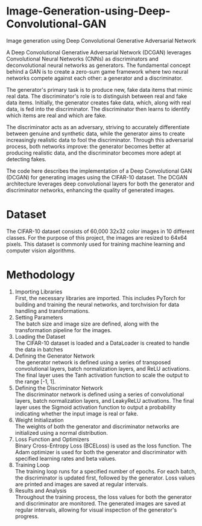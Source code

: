 # Image-Generation-using-Deep-Convolutional-GAN
Image generation using Deep Convolutional Generative Adversarial Network

A Deep Convolutional Generative Adversarial Network (DCGAN) leverages Convolutional Neural Networks (CNNs) as discriminators and deconvolutional neural networks as generators. The fundamental concept behind a GAN is to create a zero-sum game framework where two neural networks compete against each other: a generator and a discriminator.

The generator's primary task is to produce new, fake data items that mimic real data. The discriminator's role is to distinguish between real and fake data items. Initially, the generator creates fake data, which, along with real data, is fed into the discriminator. The discriminator then learns to identify which items are real and which are fake.

The discriminator acts as an adversary, striving to accurately differentiate between genuine and synthetic data, while the generator aims to create increasingly realistic data to fool the discriminator. Through this adversarial process, both networks improve: the generator becomes better at producing realistic data, and the discriminator becomes more adept at detecting fakes. 

The code here describes the implementation of a Deep Convolutional GAN (DCGAN) for generating images using the CIFAR-10 dataset. The DCGAN architecture leverages deep convolutional layers for both the generator and discriminator networks, enhancing the quality of generated images.

# Dataset
The CIFAR-10 dataset consists of 60,000 32x32 color images in 10 different classes. For the purpose of this project, the images are resized to 64x64 pixels. This dataset is commonly used for training machine learning and computer vision algorithms.

# Methodology
1. Importing Libraries  
First, the necessary libraries are imported. This includes PyTorch for building and training the neural networks, and torchvision for data handling and transformations.
2. Setting Parameters  
The batch size and image size are defined, along with the transformation pipeline for the images.
3. Loading the Dataset  
The CIFAR-10 dataset is loaded and a DataLoader is created to handle the data in batches
4. Defining the Generator Network  
The generator network is defined using a series of transposed convolutional layers, batch normalization layers, and ReLU activations. The final layer uses the Tanh activation function to scale the output to the range [-1, 1].
5. Defining the Discriminator Network  
The discriminator network is defined using a series of convolutional layers, batch normalization layers, and LeakyReLU activations. The final layer uses the Sigmoid activation function to output a probability indicating whether the input image is real or fake.
6. Weight Initialization  
The weights of both the generator and discriminator networks are initialized using a normal distribution.
7. Loss Function and Optimizers  
Binary Cross-Entropy Loss (BCELoss) is used as the loss function. The Adam optimizer is used for both the generator and discriminator with specified learning rates and beta values.
8. Training Loop  
The training loop runs for a specified number of epochs. For each batch, the discriminator is updated first, followed by the generator. Loss values are printed and images are saved at regular intervals.
9. Results and Analysis  
Throughout the training process, the loss values for both the generator and discriminator are monitored. The generated images are saved at regular intervals, allowing for visual inspection of the generator's progress.
